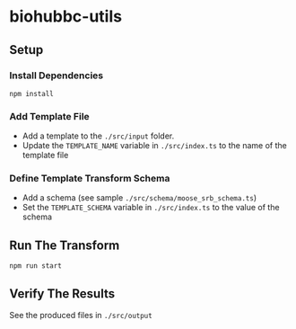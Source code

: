 # biohubbc-utils


## Setup

### Install Dependencies

```
npm install
```

### Add Template File

- Add a template to the `./src/input` folder.
- Update the `TEMPLATE_NAME` variable in `./src/index.ts` to the name of the template file

### Define Template Transform Schema

- Add a schema (see sample `./src/schema/moose_srb_schema.ts`)
- Set the `TEMPLATE_SCHEMA` variable in `./src/index.ts` to the value of the schema

## Run The Transform

```
npm run start
```

## Verify The Results

See the produced files in `./src/output`